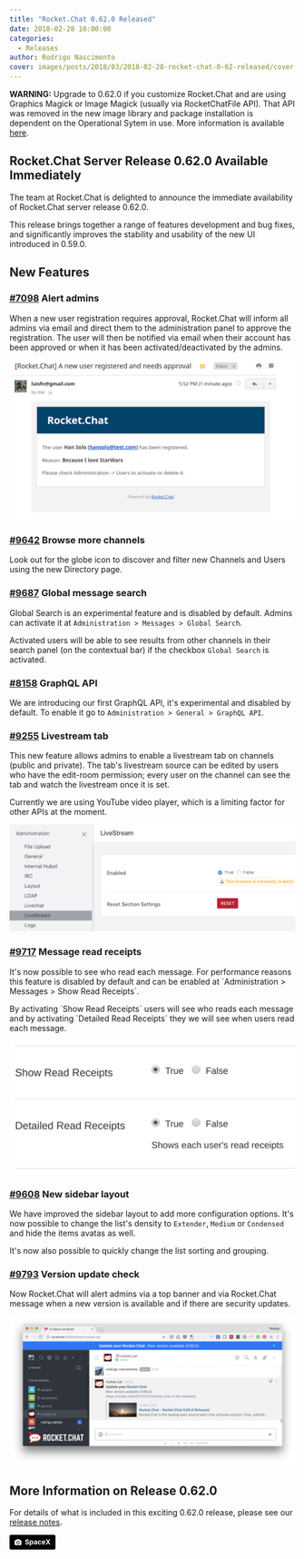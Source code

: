 ```yaml
---
title: "Rocket.Chat 0.62.0 Released"
date: 2018-02-28 10:00:00
categories:
  - Releases
author: Rodrigo Nascimento
cover: images/posts/2018/03/2018-02-28-rocket-chat-0-62-released/cover.jpg
---
```


**WARNING:** Upgrade to 0.62.0 if you customize Rocket.Chat and are using Graphics Magick or Image Magick (usually via RocketChatFile API).
That API was removed in the new image library and package installation is dependent on the Operational Sytem in use. More information is available [here](https://github.com/RocketChat/Rocket.Chat/pull/9711).

## Rocket.Chat Server Release 0.62.0 Available Immediately

The team at Rocket.Chat is delighted to announce the immediate availability of Rocket.Chat server release 0.62.0.


This release brings together a range of features development and bug fixes, and significantly improves the stability and usability of the new UI introduced in 0.59.0.


## New Features

### [#7098](https://github.com/RocketChat/Rocket.Chat/pull/7098) Alert admins

<div class="left copy">
<p>
When a new user registration requires approval, Rocket.Chat will inform all admins via email and direct them to the administration panel to approve the registration.
The user will then be notified via email when their account has been approved or when it has been activated/deactivated by the admins.
</p>
</div>
<div class="right image">
  <p>
    <img src="/images/posts/2018/03/2018-02-28-rocket-chat-0-62-released/admin-email-alert.png" alt="Alert Admins"/>
  </p>
</div>
<div class="clear"></div>

### [#9642](https://github.com/RocketChat/Rocket.Chat/pull/9642) Browse more channels
Look out for the globe icon to discover and filter new Channels and Users using the new Directory page.

### [#9687](https://github.com/RocketChat/Rocket.Chat/pull/9687) Global message search
Global Search is an experimental feature and is disabled by default. Admins can activate it at `Administration > Messages > Global Search`.

 Activated users will be able to see results from other channels in their search panel (on the contextual bar) if the checkbox `Global Search` is activated.


### [#8158](https://github.com/RocketChat/Rocket.Chat/pull/8158) GraphQL API
We are introducing our first GraphQL API, it's experimental and disabled by default.
To enable it go to `Administration > General > GraphQL API`.

### [#9255](https://github.com/RocketChat/Rocket.Chat/pull/9255) Livestream tab

<div class="right copy">
<p>
This new feature allows admins to enable a livestream tab on channels (public and private). The tab's livestream source can be edited by users who have the edit-room permission; every user on the channel can see the tab and watch the livestream once it is set.
</p>
<p>
Currently we are using YouTube video player, which is a limiting factor for other APIs at the moment.
</p>
</div>
<div class="left image">
  <p>
    <img src="/images/posts/2018/03/2018-02-28-rocket-chat-0-62-released/livestream-panel.png" alt="Livestream Panel"/>
  </p>
</div>
<div class="clear"></div>

### [#9717](https://github.com/RocketChat/Rocket.Chat/pull/9717) Message read receipts

<div class="left copy">
<p>
It's now possible to see who read each message.
For performance reasons this feature is disabled by default and can be enabled at `Administration > Messages > Show Read Receipts`.
</p>
<p>
By activating `Show Read Receipts` users will see who reads each message and by activating `Detailed Read Receipts` they we will see when users read each message.
</p>
</div>
<div class="right image">
  <p>
    <img src="images/posts/2018/03/2018-02-28-rocket-chat-0-62-released/read-receipt-admin.png" alt="read receipt"/>
  </p>
</div>
<div class="clear"></div>

### [#9608](https://github.com/RocketChat/Rocket.Chat/pull/9608) New sidebar layout
We have improved the sidebar layout to add more configuration options. It's now possible to change the list's density to `Extender`, `Medium` or `Condensed` and hide the items avatas as well.

It's now also possible to quickly change the list sorting and grouping.


### [#9793](https://github.com/RocketChat/Rocket.Chat/pull/9793) Version update check

<div class="right copy">
<p>
Now Rocket.Chat will alert admins via a top banner and via Rocket.Chat message when a new version is available and if there are security updates.
</p>
</div>
<div class="left image">
  <p>
    <img src="images/posts/2018/03/2018-02-28-rocket-chat-0-62-released/version-update.png" alt="Version update"/>
  </p>
</div>
<div class="clear"></div>

## More Information on Release 0.62.0

For details of what is included in this exciting 0.62.0 release, please see our [release notes](https://github.com/RocketChat/Rocket.Chat/releases/tag/0.62.0).

<a style="background-color:black;color:white;text-decoration:none;padding:4px 6px;font-family:-apple-system, BlinkMacSystemFont, &quot;San Francisco&quot;, &quot;Helvetica Neue&quot;, Helvetica, Ubuntu, Roboto, Noto, &quot;Segoe UI&quot;, Arial, sans-serif;font-size:12px;font-weight:bold;line-height:1.2;display:inline-block;border-radius:3px;" href="https://unsplash.com/@spacex?utm_medium=referral&amp;utm_campaign=photographer-credit&amp;utm_content=creditBadge" target="_blank" rel="noopener noreferrer" title="Download free do whatever you want high-resolution photos from SpaceX"><span style="display:inline-block;padding:2px 3px;"><svg xmlns="http://www.w3.org/2000/svg" style="height:12px;width:auto;position:relative;vertical-align:middle;top:-1px;fill:white;" viewBox="0 0 32 32"><title>unsplash-logo</title><path d="M20.8 18.1c0 2.7-2.2 4.8-4.8 4.8s-4.8-2.1-4.8-4.8c0-2.7 2.2-4.8 4.8-4.8 2.7.1 4.8 2.2 4.8 4.8zm11.2-7.4v14.9c0 2.3-1.9 4.3-4.3 4.3h-23.4c-2.4 0-4.3-1.9-4.3-4.3v-15c0-2.3 1.9-4.3 4.3-4.3h3.7l.8-2.3c.4-1.1 1.7-2 2.9-2h8.6c1.2 0 2.5.9 2.9 2l.8 2.4h3.7c2.4 0 4.3 1.9 4.3 4.3zm-8.6 7.5c0-4.1-3.3-7.5-7.5-7.5-4.1 0-7.5 3.4-7.5 7.5s3.3 7.5 7.5 7.5c4.2-.1 7.5-3.4 7.5-7.5z"></path></svg></span><span style="display:inline-block;padding:2px 3px;">SpaceX</span></a>

